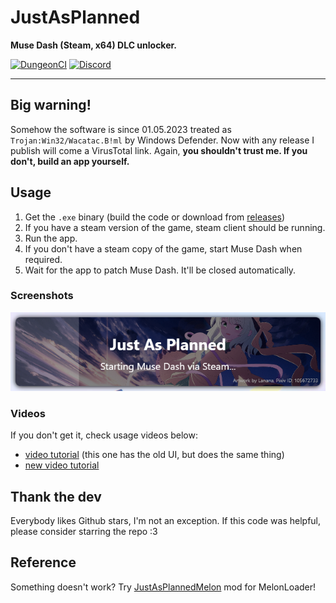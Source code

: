 # JustAsPlanned
**Muse Dash (Steam, x64) DLC unlocker.**

[![DungeonCI](https://img.shields.io/static/v1?label=dungeonci&message=master&color=purple)](https://www.google.com/search?q=Van+Darkholme)
[![Discord](https://img.shields.io/discord/1070816148838420561?label=discord&logo=discord&logoColor=fff)](https://discord.gg/jz7XnfDE7j)

----
## Big warning!
Somehow the software is since 01.05.2023 treated as `Trojan:Win32/Wacatac.B!ml` by Windows Defender. Now with any release I publish will come a VirusTotal link. Again, **you shouldn't trust me. If you don't, build an app yourself.**

## Usage
1. Get the `.exe` binary (build the code or download from [releases](https://github.com/Eimaen/JustAsPlanned/releases))
2. If you have a steam version of the game, steam client should be running.
3. Run the app.
4. If you don't have a steam copy of the game, start Muse Dash when required.
5. Wait for the app to patch Muse Dash. It'll be closed automatically.

### Screenshots
![I shot my screen for this](https://raw.githubusercontent.com/Eimaen/JustAsPlanned/master/screenshot.png)

### Videos
If you don't get it, check usage videos below:
- [video tutorial](https://www.youtube.com/watch?v=0IyZXqEzlRg) (this one has the old UI, but does the same thing)
- [new video tutorial](https://www.youtube.com/watch?v=pjx6BY-UI6Y)

## Thank the dev
Everybody likes Github stars, I'm not an exception. If this code was helpful, please consider starring the repo :3


## Reference
Something doesn't work? Try [JustAsPlannedMelon](https://github.com/Eimaen/JustAsPlannedMelon) mod for MelonLoader!
